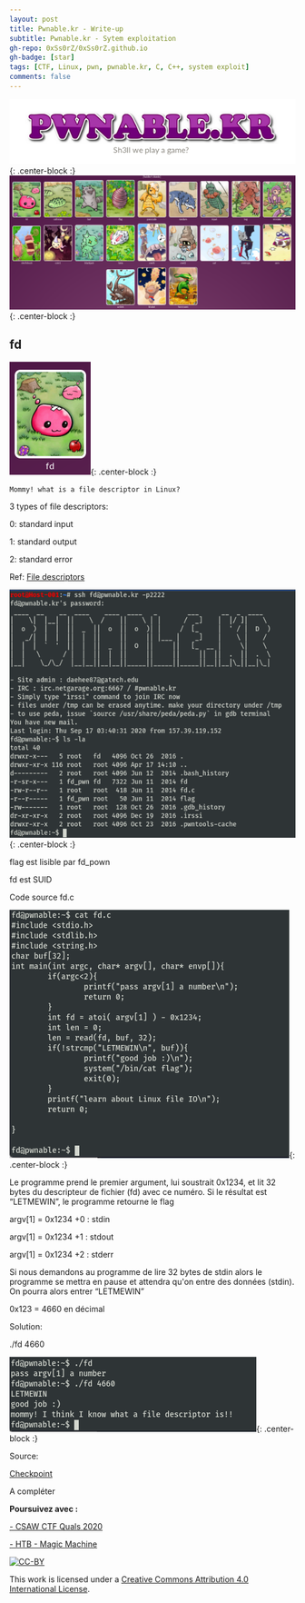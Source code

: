 ```yaml
---
layout: post
title: Pwnable.kr - Write-up
subtitle: Pwnable.kr - Sytem exploitation
gh-repo: 0xSs0rZ/0xSs0rZ.github.io
gh-badge: [star]
tags: [CTF, Linux, pwn, pwnable.kr, C, C++, system exploit]
comments: false
---
```


![Logo](/img/Pwnable_logo_1.png){: .center-block :}
![Logo](/img/Pwnable_logo_2.png){: .center-block :}

## fd

![Logo](/img/Pwnable_logo_fd.png){: .center-block :}

~~~
Mommy! what is a file descriptor in Linux?
~~~

3 types of file descriptors:

0: standard input

1: standard output

2: standard error

Ref: [File descriptors](https://www.bottomupcs.com/file_descriptors.xhtml)

![Code](/img/Pwnable_fd_1.png){: .center-block :}

flag est lisible par fd_pown

fd est SUID

Code source fd.c

![Code](/img/Pwnable_fd_2.png){: .center-block :}

Le programme prend le premier argument, lui soustrait 0x1234, et lit 32 bytes du descripteur de fichier (fd) avec ce numéro. Si le résultat est “LETMEWIN”, le programme retourne le flag

argv[1] = 0x1234 +0 : stdin

argv[1] = 0x1234 +1 : stdout

argv[1] = 0x1234 +2 : stderr

Si nous demandons au programme de lire 32 bytes de stdin alors le programme se mettra en pause et attendra qu'on entre des données (stdin). On pourra alors entrer “LETMEWIN”

0x123 = 4660 en décimal

Solution:

./fd 4660

![Code](/img/Pwnable_fd_3.png){: .center-block :}

Source:

[Checkpoint](https://research.checkpoint.com/wp-content/uploads/2020/03/pwnable_writeup.pdf)

A compléter

**Poursuivez avec :** 

[- CSAW CTF Quals 2020](https://0xss0rz.github.io/2020-09-14-CSAW-CTF-Quals-2020/)

[- HTB - Magic Machine](https://0xss0rz.github.io/2020-08-24-HTB-Magic/)

[![CC-BY](https://mirrors.creativecommons.org/presskit/buttons/88x31/svg/by.svg)](https://creativecommons.org/licenses/by/4.0/)

This work is licensed under a [Creative Commons Attribution 4.0 International License](https://creativecommons.org/licenses/by/4.0/).
